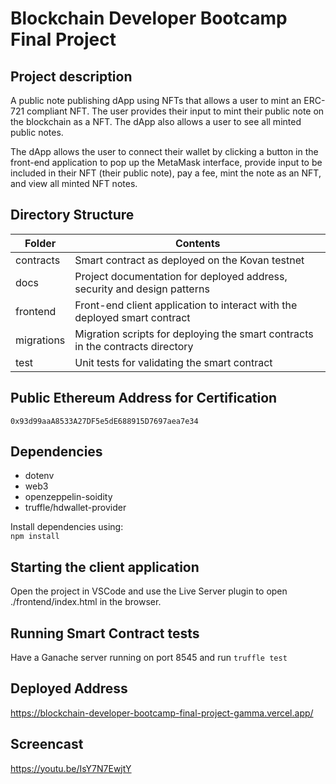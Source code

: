 # Blockchain Developer Bootcamp Final Project

## Project description
A public note publishing dApp using NFTs that allows a user to mint an ERC-721 compliant NFT. The user provides their input to mint their public note on the blockchain as a NFT. The dApp also allows a user to see all minted public notes.

The dApp allows the user to connect their wallet by clicking a button in the front-end application to pop up the MetaMask interface, provide input to be included in their NFT (their public note), pay a fee, mint the note as an NFT, and view all minted NFT notes.

## Directory Structure

| Folder        | Contents                                                                          |
|---            |---                                                                                |
| contracts     | Smart contract as deployed on the Kovan testnet                                   |
| docs          | Project documentation for deployed address, security and design patterns          |
| frontend      | Front-end client application to interact with the deployed smart contract         |
| migrations    | Migration scripts for deploying the smart contracts in the contracts directory    |
| test          | Unit tests for validating the smart contract                                      |

## Public Ethereum Address for Certification
`0x93d99aaA8533A27DF5e5dE688915D7697aea7e34`

## Dependencies
- dotenv
- web3
- openzeppelin-soidity
- truffle/hdwallet-provider

Install dependencies using:<br/>
`npm install`

## Starting the client application
Open the project in VSCode and use the Live Server plugin to open ./frontend/index.html in the browser.

## Running Smart Contract tests
Have a Ganache server running on port 8545 and run `truffle test`

## Deployed Address
https://blockchain-developer-bootcamp-final-project-gamma.vercel.app/

## Screencast
https://youtu.be/IsY7N7EwjtY